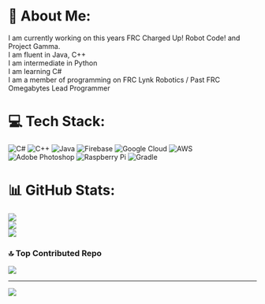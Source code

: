 # 💫 About Me:
I am currently working on this years FRC Charged Up! Robot Code! and Project Gamma.<br>I am fluent in Java, C++<br>I am intermediate in Python<br>I am learning C#<br>I am a member of programming on FRC Lynk Robotics / Past FRC Omegabytes Lead Programmer


# 💻 Tech Stack:
![C#](https://img.shields.io/badge/c%23-%23239120.svg?style=for-the-badge&logo=c-sharp&logoColor=white) ![C++](https://img.shields.io/badge/c++-%2300599C.svg?style=for-the-badge&logo=c%2B%2B&logoColor=white) ![Java](https://img.shields.io/badge/java-%23ED8B00.svg?style=for-the-badge&logo=java&logoColor=white) ![Firebase](https://img.shields.io/badge/firebase-%23039BE5.svg?style=for-the-badge&logo=firebase) ![Google Cloud](https://img.shields.io/badge/Google%20Cloud-%234285F4.svg?style=for-the-badge&logo=google-cloud&logoColor=white) ![AWS](https://img.shields.io/badge/AWS-%23FF9900.svg?style=for-the-badge&logo=amazon-aws&logoColor=white) ![Adobe Photoshop](https://img.shields.io/badge/adobephotoshop-%2331A8FF.svg?style=for-the-badge&logo=adobephotoshop&logoColor=white) ![Raspberry Pi](https://img.shields.io/badge/-RaspberryPi-C51A4A?style=for-the-badge&logo=Raspberry-Pi) ![Gradle](https://img.shields.io/badge/Gradle-02303A.svg?style=for-the-badge&logo=Gradle&logoColor=white)
# 📊 GitHub Stats:
![](https://github-readme-stats.vercel.app/api?username=witherslayer67&theme=synthwave&hide_border=false&include_all_commits=false&count_private=false)<br/>
![](https://github-readme-streak-stats.herokuapp.com/?user=witherslayer67&theme=synthwave&hide_border=false)<br/>
![](https://github-readme-stats.vercel.app/api/top-langs/?username=witherslayer67&theme=synthwave&hide_border=false&include_all_commits=false&count_private=false&layout=compact)

### 🔝 Top Contributed Repo
![](https://github-contributor-stats.vercel.app/api?username=witherslayer67&limit=5&theme=tokyonight&combine_all_yearly_contributions=true)

---
[![](https://visitcount.itsvg.in/api?id=witherslayer67&icon=0&color=0)](https://visitcount.itsvg.in)


